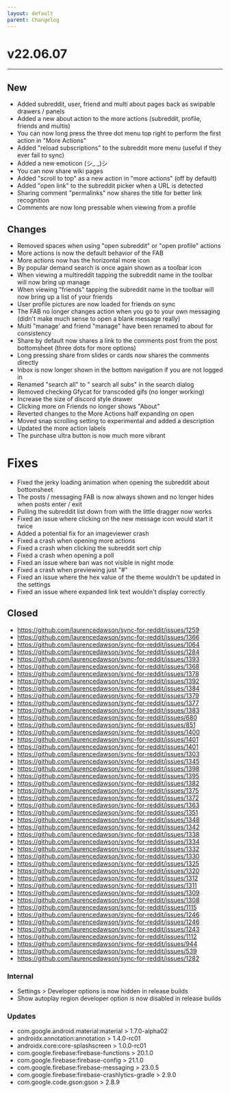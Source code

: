 ```yaml
---
layout: default
parent: Changelog
---
```


# v22.06.07

----------

## New
- Added subreddit, user, friend and multi about pages back as swipable drawers / panels
- Added a new about action to the more actions (subreddit, profile, friends and multis)
- You can now long press the three dot menu top right to perform the first action in "More Actions"
- Added "reload subscriptions" to the subreddit more menu (useful if they ever fail to sync)
- Added a new emoticon (シ_ _)シ
- You can now share wiki pages
- Added "scroll to top" as a new action in "more actions" (off by default)
- Added "open link" to the subreddit picker when a URL is detected
- Sharing comment "permalinks" now shares the title for better link recognition
- Comments are now long pressable when viewing from a profile

## Changes
- Removed spaces when using "open subreddit" or "open profile" actions
- More actions is now the default behavior of the FAB
- More actions now has the horizontal more icon 
- By popular demand search is once again shown as a toolbar icon
- When viewing a multireddit tapping the subreddit name in the toolbar will now bring up manage
- When viewing "friends" tapping the subreddit name in the toolbar will now bring up a list of your friends
- User profile pictures are now loaded for friends on sync
- The FAB no longer changes action when you go to your own messaging (didn't make much sense to open a blank message really)
- Multi "manage' and friend "manage" have been renamed to about for consistency
- Share by default now shares a link to the comments post from the post bottomsheet (three dots for more options)
- Long pressing share from slides or cards now shares the comments directly
- Inbox is now longer shown in the bottom navigation if you are not logged in
- Renamed "search all" to " search all subs" in the search dialog
- Removed checking Gfycat for transcoded gifs (no longer working)
- Increase the size of discord style drawer
- Clicking more on Friends no longer shows "About"
- Reverted changes to the More Actions half expanding on open
- Moved snap scrolling setting to experimental and added a description
- Updated the more action labels
- The purchase ultra button is now much more vibrant

# Fixes
- Fixed the jerky loading animation when opening the subreddit about bottomsheet
- The posts / messaging FAB is now always shown and no longer hides when posts enter / exit
- Pulling the subreddit list down from with the little dragger now works
- Fixed an issue where clicking on the new message icon would start it twice
- Added a potential fix for an imageviewer crash
- Fixed a crash when opening more actions
- Fixed a crash when clicking the subreddit sort chip
- Fixed a crash when opening a poll
- Fixed an issue where ban was not visible in night mode
- Fixed a crash when previewing just "#"
- Fixed an issue where the hex value of the theme wouldn't be updated in the settings
- Fixed an issue where expanded link text wouldn't display correctly

## Closed
- https://github.com/laurencedawson/sync-for-reddit/issues/1259
- https://github.com/laurencedawson/sync-for-reddit/issues/1366
- https://github.com/laurencedawson/sync-for-reddit/issues/1064
- https://github.com/laurencedawson/sync-for-reddit/issues/1284
- https://github.com/laurencedawson/sync-for-reddit/issues/1393
- https://github.com/laurencedawson/sync-for-reddit/issues/1368
- https://github.com/laurencedawson/sync-for-reddit/issues/1378
- https://github.com/laurencedawson/sync-for-reddit/issues/1392
- https://github.com/laurencedawson/sync-for-reddit/issues/1384
- https://github.com/laurencedawson/sync-for-reddit/issues/1379
- https://github.com/laurencedawson/sync-for-reddit/issues/1377
- https://github.com/laurencedawson/sync-for-reddit/issues/1383
- https://github.com/laurencedawson/sync-for-reddit/issues/680
- https://github.com/laurencedawson/sync-for-reddit/issues/851
- https://github.com/laurencedawson/sync-for-reddit/issues/1400
- https://github.com/laurencedawson/sync-for-reddit/issues/1401
- https://github.com/laurencedawson/sync-for-reddit/issues/1401
- https://github.com/laurencedawson/sync-for-reddit/issues/1303
- https://github.com/laurencedawson/sync-for-reddit/issues/1345
- https://github.com/laurencedawson/sync-for-reddit/issues/1398
- https://github.com/laurencedawson/sync-for-reddit/issues/1395
- https://github.com/laurencedawson/sync-for-reddit/issues/1382
- https://github.com/laurencedawson/sync-for-reddit/issues/1375
- https://github.com/laurencedawson/sync-for-reddit/issues/1372
- https://github.com/laurencedawson/sync-for-reddit/issues/1363
- https://github.com/laurencedawson/sync-for-reddit/issues/1351
- https://github.com/laurencedawson/sync-for-reddit/issues/1348
- https://github.com/laurencedawson/sync-for-reddit/issues/1342
- https://github.com/laurencedawson/sync-for-reddit/issues/1338
- https://github.com/laurencedawson/sync-for-reddit/issues/1334
- https://github.com/laurencedawson/sync-for-reddit/issues/1332
- https://github.com/laurencedawson/sync-for-reddit/issues/1330
- https://github.com/laurencedawson/sync-for-reddit/issues/1325
- https://github.com/laurencedawson/sync-for-reddit/issues/1320
- https://github.com/laurencedawson/sync-for-reddit/issues/1312
- https://github.com/laurencedawson/sync-for-reddit/issues/1311
- https://github.com/laurencedawson/sync-for-reddit/issues/1309
- https://github.com/laurencedawson/sync-for-reddit/issues/1308
- https://github.com/laurencedawson/sync-for-reddit/issues/1115
- https://github.com/laurencedawson/sync-for-reddit/issues/1246
- https://github.com/laurencedawson/sync-for-reddit/issues/1246
- https://github.com/laurencedawson/sync-for-reddit/issues/1243
- https://github.com/laurencedawson/sync-for-reddit/issues/1112
- https://github.com/laurencedawson/sync-for-reddit/issues/944
- https://github.com/laurencedawson/sync-for-reddit/issues/539
- https://github.com/laurencedawson/sync-for-reddit/issues/1282

### Internal
- Settings > Developer options is now hidden in release builds
- Show autoplay region developer option is now disabled in release builds

### Updates 
- com.google.android.material:material > 1.7.0-alpha02
- androidx.annotation:annotation > 1.4.0-rc01
- androidx.core:core-splashscreen > 1.0.0-rc01
- com.google.firebase:firebase-functions > 20.1.0
- com.google.firebase:firebase-config > 21.1.0
- com.google.firebase:firebase-messaging > 23.0.5
- com.google.firebase:firebase-crashlytics-gradle > 2.9.0
- com.google.code.gson:gson > 2.8.9
